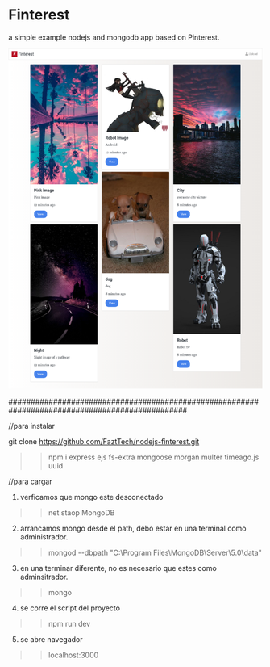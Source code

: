 # Finterest
a simple example nodejs and mongodb app based on Pinterest.

![](docs/screenshot.png)


################################################################################################

//para instalar

git clone https://github.com/FaztTech/nodejs-finterest.git

>> npm i express ejs fs-extra mongoose morgan multer timeago.js uuid

//para cargar

1. verficamos que mongo este desconectado
>> net staop MongoDB

2. arrancamos mongo desde el path, debo estar en una terminal como administrador.
>> mongod --dbpath "C:\Program Files\MongoDB\Server\5.0\data"

3. en una terminar diferente, no es necesario que estes como adminsitrador.
>> mongo

4. se corre el script del proyecto
>> npm run dev

5. se abre navegador
>> localhost:3000
